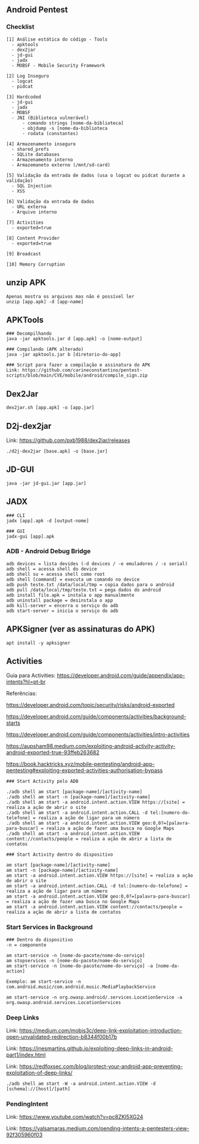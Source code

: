 ## Android Pentest
### Checklist 
```
[1] Análise estática do código - Tools
  - apktools
  - dex2jar
  - jd-gui
  - jadx
  - MOBSF - Mobile Security Framework

[2] Log Inseguro
  - logcat
  - pidcat

[3] Hardcoded
  - jd-gui
  - jadx
  - MOBSF
  - JNI (Biblioteca vulnerável)
      - comando strings [nome-da-biblioteca]
      - objdump -s [nome-da-biblioteca
      - rodata (constantes)

[4] Armazenamento inseguro
  - shared_prefs
  - SQLite databases
  - Armazenamento interno
  - Armazemaneto externo (/mnt/sd-card)

[5] Validação da entrada de dados (usa o logcat ou pidcat durante a validação) 
  - SQL Injection
  - XSS

[6] Validação da entrada de dados
  - URL externa
  - Arquivo interno

[7] Activities
  - exported=true

[8] Content Provider
  - exported=true

[9] Broadcast 

[10] Memory Corruption
```
## unzip APK 
```
Apenas mostra os arquivos mas não é possível ler
unzip [app.apk] -d [app-name]
```
## APKTools 
```
### Decompilhando
java -jar apktools.jar d [app.apk] -o [nome-output]

### Compilando (APK alterado)
java -jar apktools.jar b [diretorio-do-app]

### Script para fazer a compilação e assinatura do APK
Link: https://github.com/carineconstantino/pentest-scripts/blob/main/CVE/mobile/android/compile_sign.zip
```
## Dex2Jar
```
dex2jar.sh [app.apk] -o [app.jar]
```
## D2j-dex2jar
Link: https://github.com/pxb1988/dex2jar/releases
```
./d2j-dex2jar [base.apk] -o [base.jar]
```
## JD-GUI
```
java -jar jd-gui.jar [app.jar]
```
## JADX
```
### CLI 
jadx [app].apk -d [output-nome]

### GUI
jadx-gui [app].apk
```
### ADB - Android Debug Bridge
```
adb devices = lista devides (-d devices / -e emuladores / -s serial)
adb shell = acessa shell do device
adb shell su = acessa shell como root
adb shell [command] = executa um comando no device
adb push teste.txt /data/local/tmp = copia dados para o android
adb pull /data/local/tmp/teste.txt = pega dados do android
adb install file.apk = instala o app manualmente
adb uninstall package = desinstala o app
adb kill-server = encerra o serviço do adb
adb start-server = inicia o serviço do adb
```

## APKSigner (ver as assinaturas do APK)
```
apt install -y apksigner
```

## Activities
Guia para Activities: https://developer.android.com/guide/appendix/app-intents?hl=pt-br<p>
Referências:<p>
https://developer.android.com/topic/security/risks/android-exported<p>
https://developer.android.com/guide/components/activities/background-starts<p>
https://developer.android.com/guide/components/activities/intro-activities<p>
https://aupsham98.medium.com/exploiting-android-activity-activity-android-exported-true-93ffeb263682<p>
https://book.hacktricks.xyz/mobile-pentesting/android-app-pentesting#exploiting-exported-activities-authorisation-bypass<p>

```
### Start Activity pelo ADB

./adb shell am start [package-name]/[activity-name]
./adb shell am start -n [package-name]/[activity-name]
./adb shell am start -a android.intent.action.VIEW https://[site] = realiza a ação de abrir o site
./adb shell am start -a android.intent.action.CALL -d tel:[numero-do-telefone] = realiza a ação de ligar para um número
./adb shell am start -a android.intent.action.VIEW geo:0,0?=[palavra-para-buscar] = realiza a ação de fazer uma busca no Google Maps
./adb shell am start -a android.intent.action.VIEW content://contacts/people = realiza a ação de abrir a lista de contatos

### Start Activity dentro do dispositivo

am start [package-name]/[activity-name]
am start -n [package-name]/[activity-name]
am start -a android.intent.action.VIEW https://[site] = realiza a ação de abrir o site
am start -a android.intent.action.CALL -d tel:[numero-do-telefone] = realiza a ação de ligar para um número
am start -a android.intent.action.VIEW geo:0,0?=[palavra-para-buscar] = realiza a ação de fazer uma busca no Google Maps
am start -a android.intent.action.VIEW content://contacts/people = realiza a ação de abrir a lista de contatos
```
### Start Services in Background
```
### Dentro do dispositivo
-n = componente

am start-service -n [nome-do-pacote/nome-do-serviço]
am stopservices -n [nome-do-pacote/nome-do-serviço]
am start-service -n [nome-do-pacote/nome-do-serviço] -a [nome-da-action]

Exemplo: am start-service -n com.android.music/com.android.music.MediaPlaybackService

am start-service -n org.owasp.android/.services.LocationService -a org.owasp.android.services.LocationServices
```
### Deep Links
Link: https://medium.com/mobis3c/deep-link-exploitation-introduction-open-unvalidated-redirection-b8344f00b17b<p>
Link: https://inesmartins.github.io/exploiting-deep-links-in-android-part1/index.html<p>
Link: https://redfoxsec.com/blog/protect-your-android-app-preventing-exploitation-of-deep-links/
```
./adb shell am start -W -a android.intent.action.VIEW -d [schema]://[host]/[path]
```
### PendingIntent
Link: https://www.youtube.com/watch?v=pc8ZKl5XG24<p>
Link: https://valsamaras.medium.com/pending-intents-a-pentesters-view-92f305960f03

